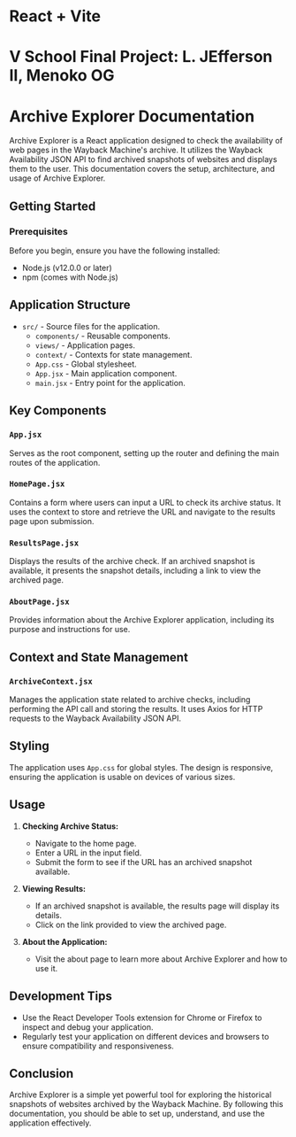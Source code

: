 # React + Vite

 # V School Final Project: L. JEfferson II, Menoko OG

 # Archive Explorer Documentation

Archive Explorer is a React application designed to check the availability of web pages in the Wayback Machine's archive. It utilizes the Wayback Availability JSON API to find archived snapshots of websites and displays them to the user. This documentation covers the setup, architecture, and usage of Archive Explorer.

## Getting Started

### Prerequisites

Before you begin, ensure you have the following installed:
- Node.js (v12.0.0 or later)
- npm (comes with Node.js)



## Application Structure

- `src/` - Source files for the application.
  - `components/` - Reusable components.
  - `views/` - Application pages.
  - `context/` - Contexts for state management.
  - `App.css` - Global stylesheet.
  - `App.jsx` - Main application component.
  - `main.jsx` - Entry point for the application.

## Key Components

### `App.jsx`

Serves as the root component, setting up the router and defining the main routes of the application.

### `HomePage.jsx`

Contains a form where users can input a URL to check its archive status. It uses the context to store and retrieve the URL and navigate to the results page upon submission.

### `ResultsPage.jsx`

Displays the results of the archive check. If an archived snapshot is available, it presents the snapshot details, including a link to view the archived page.

### `AboutPage.jsx`

Provides information about the Archive Explorer application, including its purpose and instructions for use.

## Context and State Management

### `ArchiveContext.jsx`

Manages the application state related to archive checks, including performing the API call and storing the results. It uses Axios for HTTP requests to the Wayback Availability JSON API.

## Styling

The application uses `App.css` for global styles. The design is responsive, ensuring the application is usable on devices of various sizes.

## Usage

1. **Checking Archive Status:**
   - Navigate to the home page.
   - Enter a URL in the input field.
   - Submit the form to see if the URL has an archived snapshot available.

2. **Viewing Results:**
   - If an archived snapshot is available, the results page will display its details.
   - Click on the link provided to view the archived page.

3. **About the Application:**
   - Visit the about page to learn more about Archive Explorer and how to use it.

## Development Tips

- Use the React Developer Tools extension for Chrome or Firefox to inspect and debug your application.
- Regularly test your application on different devices and browsers to ensure compatibility and responsiveness.

## Conclusion

Archive Explorer is a simple yet powerful tool for exploring the historical snapshots of websites archived by the Wayback Machine. By following this documentation, you should be able to set up, understand, and use the application effectively.